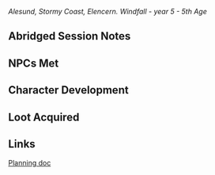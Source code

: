*Alesund, Stormy Coast, Elencern. Windfall - year 5 - 5th Age* 
## Abridged Session Notes

## NPCs Met
## Character Development
## Loot Acquired

## Links
[Planning doc](https://docs.google.com/document/d/115wiA6CWaHikGeF6zgdUM7s94yk51qtxBUbRxuFBCII/edit?usp=drive_link)
